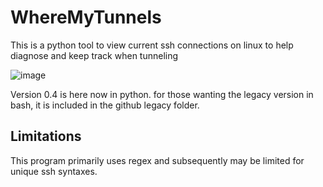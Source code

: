 # WhereMyTunnels
This is a python tool to view current ssh connections on linux to help diagnose and keep track when tunneling

![image](https://github.com/user-attachments/assets/980faf73-d7a4-4489-914e-70889531952f)

Version 0.4 is here now in python. for those wanting the legacy version in bash, it is included in the github legacy folder.

## Limitations

This program primarily uses regex and subsequently may be limited for unique ssh syntaxes.

